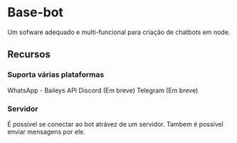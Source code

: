 # Base-bot
Um sofware adequado e multi-funcional para criação de chatbots em node.

## Recursos
### Suporta várias plataformas
WhatsApp - Baileys API
Discord (Em breve)
Telegram (Em breve)
### Servidor
É possível se conectar ao bot atrávez de um servidor.
Tambem é possível enviar mensagens por ele.